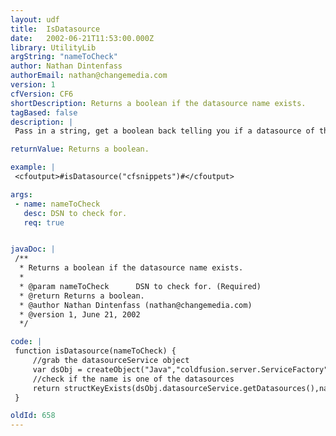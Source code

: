 ```yaml
---
layout: udf
title:  IsDatasource
date:   2002-06-21T11:53:00.000Z
library: UtilityLib
argString: "nameToCheck"
author: Nathan Dintenfass
authorEmail: nathan@changemedia.com
version: 1
cfVersion: CF6
shortDescription: Returns a boolean if the datasource name exists.
tagBased: false
description: |
 Pass in a string, get a boolean back telling you if a datasource of that name exists.

returnValue: Returns a boolean.

example: |
 <cfoutput>#isDatasource("cfsnippets")#</cfoutput>

args:
 - name: nameToCheck
   desc: DSN to check for.
   req: true


javaDoc: |
 /**
  * Returns a boolean if the datasource name exists.
  * 
  * @param nameToCheck      DSN to check for. (Required)
  * @return Returns a boolean. 
  * @author Nathan Dintenfass (nathan@changemedia.com) 
  * @version 1, June 21, 2002 
  */

code: |
 function isDatasource(nameToCheck) {
     //grab the datasourceService object
     var dsObj = createObject("Java","coldfusion.server.ServiceFactory");
     //check if the name is one of the datasources
     return structKeyExists(dsObj.datasourceService.getDatasources(),nameToCheck);
 }

oldId: 658
---
```


